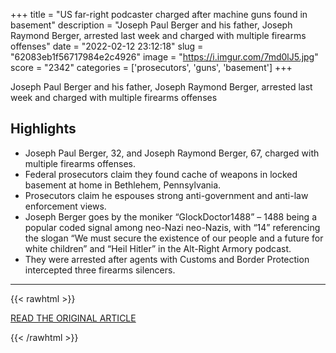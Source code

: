 +++
title = "US far-right podcaster charged after machine guns found in basement"
description = "Joseph Paul Berger and his father, Joseph Raymond Berger, arrested last week and charged with multiple firearms offenses"
date = "2022-02-12 23:12:18"
slug = "62083eb1f56717984e2c4926"
image = "https://i.imgur.com/7md0lJ5.jpg"
score = "2342"
categories = ['prosecutors', 'guns', 'basement']
+++

Joseph Paul Berger and his father, Joseph Raymond Berger, arrested last week and charged with multiple firearms offenses

## Highlights

- Joseph Paul Berger, 32, and Joseph Raymond Berger, 67, charged with multiple firearms offenses.
- Federal prosecutors claim they found cache of weapons in locked basement at home in Bethlehem, Pennsylvania.
- Prosecutors claim he espouses strong anti-government and anti-law enforcement views.
- Joseph Berger goes by the moniker “GlockDoctor1488” – 1488 being a popular coded signal among neo-Nazi neo-Nazis, with “14” referencing the slogan “We must secure the existence of our people and a future for white children” and “Heil Hitler” in the Alt-Right Armory podcast.
- They were arrested after agents with Customs and Border Protection intercepted three firearms silencers.

---

{{< rawhtml >}}
  <p class="article-category">
    <a target="_blank" href="https://www.theguardian.com/us-news/2022/feb/12/podcaster-arrested-machine-guns-weapons-basement">READ THE ORIGINAL ARTICLE</a>
  </p>
{{< /rawhtml >}}
